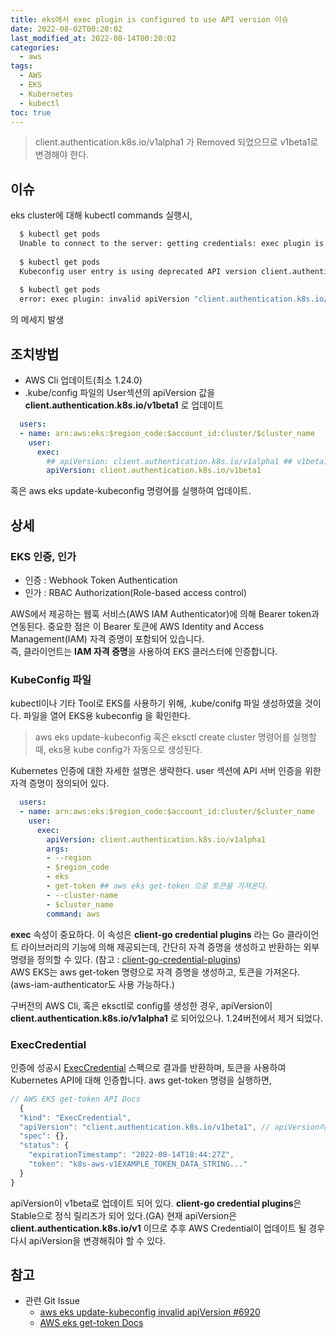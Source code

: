 ```yaml
---
title: eks에서 exec plugin is configured to use API version 이슈
date: 2022-08-02T00:20:02
last_modified_at: 2022-08-14T00:20:02
categories:
  - aws
tags:
  - AWS
  - EKS
  - Kubernetes
  - kubectl
toc: true  
---
```

> client.authentication.k8s.io/v1alpha1 가 Removed 되었으므로 v1beta1로 변경해야 한다.

## 이슈
eks cluster에 대해 kubectl commands 실행시,  

``` bash
  $ kubectl get pods
  Unable to connect to the server: getting credentials: exec plugin is configured to use API version client.authentication.k8s.io/v1beta1, plugin returned version client.authentication.k8s.io/v1alpha1
  
  $ kubectl get pods
  Kubeconfig user entry is using deprecated API version client.authentication.k8s.io/v1alpha1. Run 'aws eks update-kubeconfig' to update.
  
  $ kubectl get pods
  error: exec plugin: invalid apiVersion "client.authentication.k8s.io/v1alpha1"
```

의 메세지 발생

## 조치방법
- AWS Cli 업데이트(최소 1.24.0)  
- .kube/config 파일의 User섹션의 apiVersion 값을 **client.authentication.k8s.io/v1beta1** 로 업데이트  

``` yaml
  users:
  - name: arn:aws:eks:$region_code:$account_id:cluster/$cluster_name
    user:
      exec:
        ## apiVersion: client.authentication.k8s.io/v1alpha1 ## v1beta1로 업데이트
        apiVersion: client.authentication.k8s.io/v1beta1
```  
혹은 aws eks update-kubeconfig 명령어를 실행하여 업데이트.  


## 상세
### EKS 인증, 인가
  - 인증 : Webhook Token Authentication
  - 인가 : RBAC Authorization(Role-based access control)  

AWS에서 제공하는 웹훅 서비스(AWS IAM Authenticator)에 의해 Bearer token과 연동된다. 중요한 점은 이 Bearer 토큰에 AWS Identity and Access Management(IAM) 자격 증명이 포함되어 있습니다.  
즉, 클라이언트는 **IAM 자격 증명**을 사용하여 EKS 클러스터에 인증합니다.  

### KubeConfig 파일 ###  
kubectl이나 기타 Tool로 EKS를 사용하기 위해, .kube/conifg 파일 생성하였을 것이다. 파일을 열어 EKS용 kubeconfig 을 확인한다.

> aws eks update-kubeconfig 혹은 eksctl create cluster 명령어를 실행할 때, eks용 kube config가 자동으로 생성된다.

Kubernetes 인증에 대한 자세한 설명은 생략한다. user 섹션에 API 서버 인증을 위한 자격 증명이 정의되어 있다.
``` yaml
  users:
  - name: arn:aws:eks:$region_code:$account_id:cluster/$cluster_name
    user:
      exec:
        apiVersion: client.authentication.k8s.io/v1alpha1 
        args:
        - --region
        - $region_code
        - eks
        - get-token ## aws eks get-token 으로 토큰을 가져온다.
        - --cluster-name
        - $cluster_name
        command: aws
```  
**exec** 속성이 중요하다. 이 속성은 **client-go credential plugins** 라는 Go 클라이언트 라이브러리의 기능에 의해 제공되는데, 간단히 자격 증명을 생성하고 반환하는 외부 명령을 정의할 수 있다. (참고 : [client-go-credential-plugins](https://kubernetes.io/docs/reference/access-authn-authz/authentication/#client-go-credential-plugins))  
AWS EKS는 aws get-token 명령으로 자격 증명을 생성하고, 토큰을 가져온다. (aws-iam-authenticator도 사용 가능하다.)  

구버전의 AWS Cli, 혹은 eksctl로 config를 생성한 경우, apiVersion이 **client.authentication.k8s.io/v1alpha1** 로 되어있으나. 1.24버전에서 제거 되었다.  
 
### ExecCredential ###  
인증에 성공시 [ExecCredential](https://kubernetes.io/docs/reference/config-api/client-authentication.v1beta1/#client-authentication-k8s-io-v1beta1-ExecCredential) 스펙으로 결과를 반환하며, 토큰을 사용하여 Kubernetes API에 대해 인증합니다. aws get-token 명령을 실행하면,

``` javascript
// AWS EKS get-token API Docs
  {
  "kind": "ExecCredential",
  "apiVersion": "client.authentication.k8s.io/v1beta1", // apiVersion이 업데이트 되었다.
  "spec": {},
  "status": {
    "expirationTimestamp": "2022-08-14T18:44:27Z",
    "token": "k8s-aws-v1EXAMPLE_TOKEN_DATA_STRING..."
  }
}
```  
apiVersion이 v1beta로 업데이트 되어 있다. **client-go credential plugins**은 Stable으로 정식 릴리즈가 되어 있다.(GA) 현재 apiVersion은 **client.authentication.k8s.io/v1** 이므로 추후 AWS Credential이 업데이트 될 경우 다시 apiVersion을 변경해줘야 할 수 있다.


## 참고

- 관련 Git Issue 
  - [aws eks update-kubeconfig invalid apiVersion #6920](https://github.com/aws/aws-cli/issues/6920)
  - [AWS eks get-token Docs](https://docs.aws.amazon.com/cli/latest/reference/eks/get-token.html#options)

